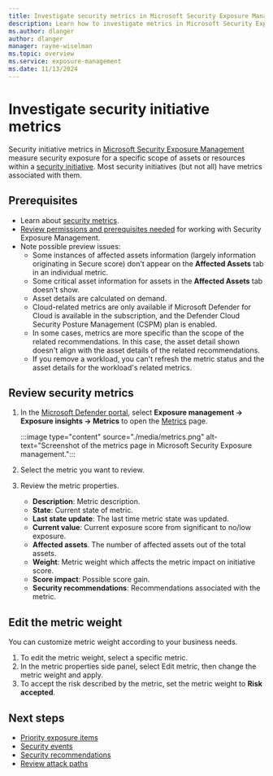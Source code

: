 ```yaml
---
title: Investigate security metrics in Microsoft Security Exposure Management
description: Learn how to investigate metrics in Microsoft Security Exposure Management.
ms.author: dlanger
author: dlanger
manager: rayne-wiselman
ms.topic: overview
ms.service: exposure-management
ms.date: 11/13/2024
---
```


# Investigate security initiative metrics

Security initiative metrics in [Microsoft Security Exposure Management](microsoft-security-exposure-management.md) measure security exposure for a specific scope of assets or resources within a [security initiative](exposure-insights-overview.md). Most security initiatives (but not all) have metrics associated with them.

## Prerequisites

- Learn about [security metrics](exposure-insights-overview.md#working-with-metrics).
- [Review permissions and prerequisites needed](prerequisites.md) for working with Security Exposure Management.
- Note possible preview issues:
  - Some instances of affected assets information (largely information originating in Secure score) don't appear on the **Affected Assets** tab in an individual metric.
  - Some critical asset information for assets in the **Affected Assets** tab doesn't show.
  - Asset details are calculated on demand.
  - Cloud-related metrics are only available if Microsoft Defender for Cloud is available in the subscription, and the Defender Cloud Security Posture Management (CSPM) plan is enabled.
  - In some cases, metrics are more specific than the scope of the related recommendations. In this case, the asset detail shown doesn't align with the asset details of the related recommendations.
  - If you remove a workload, you can't refresh the metric status and the asset details for the workload's related metrics.

## Review security metrics

1. In the [Microsoft Defender portal](https://security.microsoft.com), select **Exposure management -> Exposure insights -> Metrics** to open the [Metrics](https://security.microsoft.com/exposure-metrics) page.

    :::image type="content" source="./media/metrics.png" alt-text="Screenshot of the metrics page in Microsoft Security Exposure management.":::

1. Select the metric you want to review.
1. Review the metric properties.

    - **Description**: Metric description.
    - **State**: Current state of metric.
    - **Last state update**: The last time metric state was updated.
    - **Current value**: Current exposure score from significant to no/low exposure.
    - **Affected assets**. The number of affected assets out of the total assets.
    - **Weight**: Metric weight which affects the metric impact on initiative score.
    - **Score impact**: Possible score gain.
    - **Security recommendations**: Recommendations associated with the metric.

## Edit the metric weight

You can customize metric weight according to your business needs.

1. To edit the metric weight, select a specific metric.
1. In the metric properties side panel, select Edit metric, then change the metric weight and apply.
1. To accept the risk described by the metric, set the metric weight to **Risk accepted**.

## Next steps

- [Priority exposure items](exposure-insights-overview.md)
- [Security events](security-events.md)
- [Security recommendations](security-recommendations.md)
- [Review attack paths](work-attack-paths-overview.md)
